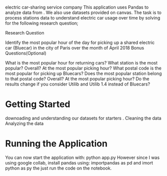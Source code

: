 electric car-sharing service company
This application uses Pandas to analyze data from . We also use datasets provided on canvas.
The task is to process stations data to understand electric car usage over time by solving for
the following research question;

Research Question

Identify the most popular hour of the day for picking up a shared electric car (Bluecar) in the
city of Paris over the month of April 2018
Bonus Questions(Optional)

What is the most popular hour for returning cars?
What station is the most popular?
Overall?
At the most popular picking hour?
What postal code is the most popular for picking up Bluecars? Does the most popular station belong to that postal code?
Overall?
At the most popular picking hour?
Do the results change if you consider Utilib and Utilib 1.4 instead of Bluecars? 

# Getting Started
downoading and understanding our datasets for starters .
Cleaning the data
Analyzing the data

# Running the Application
You can now start the application with: python app.py However since I was using google collab,
install pandas using: importpandas as pd and imort python as py the just run the code on the notebook.
